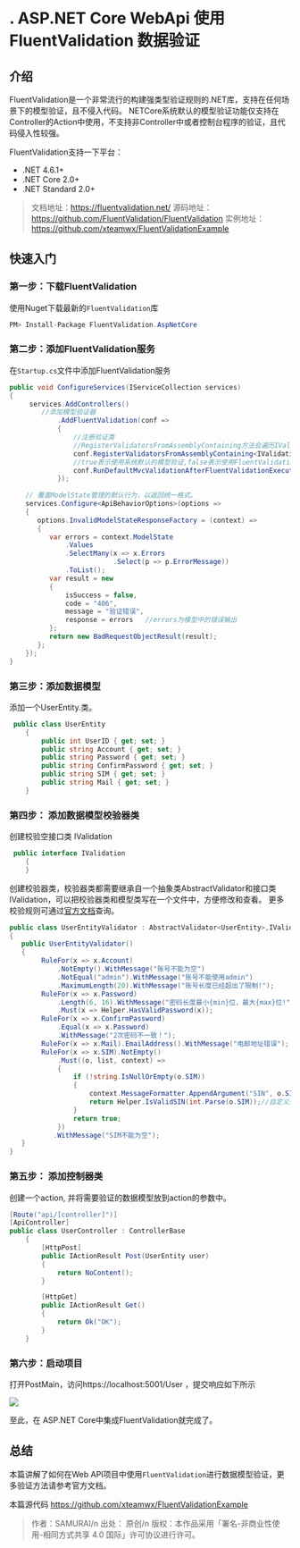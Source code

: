 

# . ASP.NET Core WebApi 使用FluentValidation 数据验证

## 介绍

FluentValidation是一个非常流行的构建强类型验证规则的.NET库，支持在任何场景下的模型验证，且不侵入代码。
NETCore系统默认的模型验证功能仅支持在Controller的Action中使用，不支持非Controller中或者控制台程序的验证，且代码侵入性较强。

FluentValidation支持一下平台：

- .NET     4.6.1+
- .NET     Core 2.0+
- .NET     Standard 2.0+

> 文档地址：https://fluentvalidation.net/
> 源码地址：https://github.com/FluentValidation/FluentValidation
> 实例地址：https://github.com/xteamwx/FluentValidationExample

## 快速入门

### 第一步：下载FluentValidation

使用Nuget下载最新的`FluentValidation`库

```c#
PM> Install-Package FluentValidation.AspNetCore
```

### 第二步：添加FluentValidation服务

在`Startup.cs`文件中添加FluentValidation服务
```c#
public void ConfigureServices(IServiceCollection services) 
{   
     services.AddControllers()     
        //添加模型验证器
            .AddFluentValidation(conf =>
            {
                //注册验证类
                //RegisterValidatorsFromAssemblyContaining方法会遍历IValidation接口类所在项目下的所有验证类，并注册到服务中
                conf.RegisterValidatorsFromAssemblyContaining<IValidation>();
                //true表示使用系统默认的模型验证,false表示使用FluentValidation模型验证。
                conf.RunDefaultMvcValidationAfterFluentValidationExecutes = false;
            });
    
    // 覆盖ModelState管理的默认行为，以返回统一格式。
    services.Configure<ApiBehaviorOptions>(options =>
    {
       options.InvalidModelStateResponseFactory = (context) =>
       {
          var errors = context.ModelState
              .Values
              .SelectMany(x => x.Errors
                          .Select(p => p.ErrorMessage))
              .ToList();           
          var result = new
          {
              isSuccess = false,
              code = "406",
              message = "验证错误",
              response = errors   //errors为模型中的错误输出
          };           
          return new BadRequestObjectResult(result);
       };
    });
}
```
### 第三步：添加数据模型 

添加一个UserEntity.类。

```c#
 public class UserEntity
    {
        public int UserID { get; set; }
        public string Account { get; set; }
        public string Password { get; set; }
        public string ConfirmPassword { get; set; }
        public string SIM { get; set; }
        public string Mail { get; set; }
    }
```

### 第四步： 添加数据模型校验器类

创建校验空接口类 IValidation
```c#
 public interface IValidation
    {
    }
```
创建校验器类，校验器类都需要继承自一个抽象类AbstractValidator和接口类 IValidation，可以把校验器类和模型类写在一个文件中，方便修改和查看。
更多校验规则可通过[官方文档](https://fluentvalidation.net/)查询。

```c#
public class UserEntityValidator : AbstractValidator<UserEntity>,IValidation
{
   public UserEntityValidator()
   {
        RuleFor(x => x.Account)
            .NotEmpty().WithMessage("账号不能为空")
            .NotEqual("admin").WithMessage("账号不能使用admin")
            .MaximumLength(20).WithMessage("账号长度已经超出了限制!");
        RuleFor(x => x.Password)
            .Length(6, 16).WithMessage("密码长度最小{min}位，最大{max}位!")
            .Must(x => Helper.HasValidPassword(x));
        RuleFor(x => x.ConfirmPassword)
            .Equal(x => x.Password)
            .WithMessage("2次密码不一致！");
        RuleFor(x => x.Mail).EmailAddress().WithMessage("电邮地址错误");
        RuleFor(x => x.SIM).NotEmpty()
            .Must((o, list, context) =>
            {   
                if (!string.IsNullOrEmpty(o.SIM))
                {
                    context.MessageFormatter.AppendArgument("SIN", o.SIM);
                    return Helper.IsValidSIN(int.Parse(o.SIM));//自定义验证器
                }
                return true;
            })
           .WithMessage("SIM不能为空");
   }
}
```

###  第五步： 添加控制器类

 创建一个action, 并将需要验证的数据模型放到action的参数中。

```c#
[Route("api/[controller]")]
[ApiController]
public class UserController : ControllerBase
    {
        [HttpPost]
        public IActionResult Post(UserEntity user)
        {
            return NoContent();
        }

        [HttpGet]
        public IActionResult Get()
        {
            return Ok("OK");
        }
    }
```

### 第六步：启动项目

打开PostMain，访问https://localhost:5001/User ，提交响应如下所示

![](http://www.helink-iot.com/Blogimages/FluentValidation.png)




至此，在 ASP.NET Core中集成FluentValidation就完成了。

## 总结

本篇讲解了如何在Web API项目中使用`FluentValidation`进行数据模型验证，更多验证方法请参考官方文档。

本篇源代码 https://github.com/xteamwx/FluentValidationExample

> 作者：SAMURAI/n
> 出处： 原创/n
> 版权：本作品采用「署名-非商业性使用-相同方式共享 4.0 国际」许可协议进行许可。

